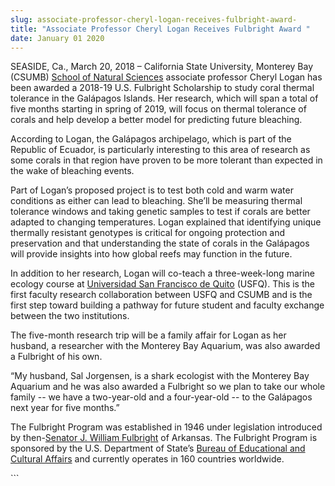 ```yaml
---
slug: associate-professor-cheryl-logan-receives-fulbright-award-
title: "Associate Professor Cheryl Logan Receives Fulbright Award "
date: January 01 2020
---
```


 
<p>
  SEASIDE, Ca., March 20, 2018 – California State University, Monterey Bay
  (CSUMB)
  <a href="https://csumb.edu/sns">School of Natural Sciences</a> associate
  professor Cheryl Logan has been awarded a 2018-19 U.S. Fulbright Scholarship
  to study coral thermal tolerance in the Galápagos Islands. Her research, which
  will span a total of five months starting in spring of 2019, will focus on
  thermal tolerance of corals and help develop a better model for predicting
  future bleaching.
</p>
<p>
  According to Logan, the Galápagos archipelago, which is part of the Republic
  of Ecuador, is particularly interesting to this area of research as some
  corals in that region have proven to be more tolerant than expected in the
  wake of bleaching events.
</p>
<p>
  Part of Logan’s proposed project is to test both cold and warm water
  conditions as either can lead to bleaching. She’ll be measuring thermal
  tolerance windows and taking genetic samples to test if corals are better
  adapted to changing temperatures. Logan explained that identifying unique
  thermally resistant genotypes is critical for ongoing protection and
  preservation and that understanding the state of corals in the Galápagos will
  provide insights into how global reefs may function in the future.
</p>
<p>
  In addition to her research, Logan will co-teach a three-week-long marine
  ecology course at
  <a href="https://www.usfq.edu.ec/Paginas/Inicio.aspx"
    >Universidad San Francisco de Quito</a
  >
  (USFQ). This is the first faculty research collaboration between USFQ and
  CSUMB and is the first step toward building a pathway for future student and
  faculty exchange between the two institutions.
</p>
<p>
  The five-month research trip will be a family affair for Logan as her husband,
  a researcher with the Monterey Bay Aquarium, was also awarded a Fulbright of
  his own.
</p>
<p>
  “My husband, Sal Jorgensen, is a shark ecologist with the Monterey Bay
  Aquarium and he was also awarded a Fulbright so we plan to take our whole
  family -- we have a two-year-old and a four-year-old -- to the Galápagos next
  year for five months.”
</p>
<p>
  The Fulbright Program was established in 1946 under legislation introduced by
  then-<a href="https://www.cies.org/Fulbright/Senator_Fulbright.htm"
    >Senator J. William Fulbright</a
  >
  of Arkansas. The Fulbright Program is sponsored by the U.S. Department of
  State’s <a href="https://ex">Bureau of Educational and Cultural Affairs</a> and
  currently operates in 160 countries worldwide.
</p>
```
